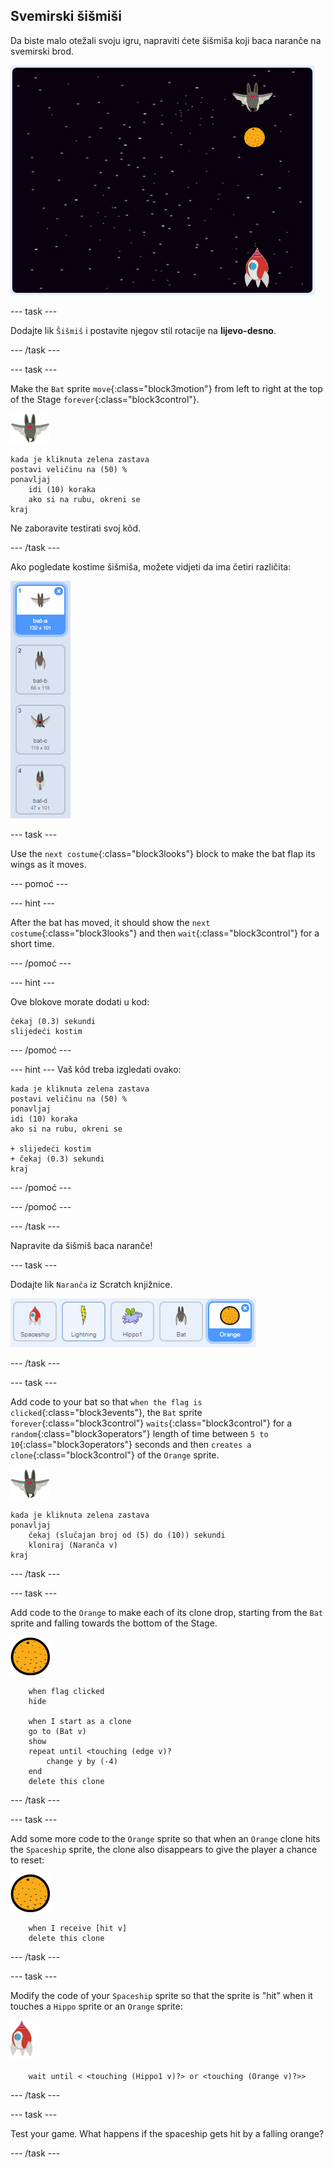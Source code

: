 ## Svemirski šišmiši

Da biste malo otežali svoju igru, napraviti ćete šišmiša koji baca naranče na svemirski brod.

![a bat throwing an orange at the spaceship](images/bat-oranges.png)

\--- task \---

Dodajte lik `Šišmiš` i postavite njegov stil rotacije na **lijevo-desno**.

\--- /task \---

\--- task \---

Make the `Bat` sprite `move`{:class="block3motion"} from left to right at the top of the Stage `forever`{:class="block3control"}.

![bat sprite](images/bat-sprite.png)

```blocks3
kada je kliknuta zelena zastava
postavi veličinu na (50) %
ponavljaj
    idi (10) koraka
    ako si na rubu, okreni se
kraj
```

Ne zaboravite testirati svoj kôd.

\--- /task \---

Ako pogledate kostime šišmiša, možete vidjeti da ima četiri različita:

![screenshot](images/invaders-bat-costume.png)

\--- task \---

Use the `next costume`{:class="block3looks"} block to make the bat flap its wings as it moves.

\--- pomoć \---

\--- hint \---

After the bat has moved, it should show the `next costume`{:class="block3looks"} and then `wait`{:class="block3control"} for a short time.

\--- /pomoć \---

\--- hint \---

Ove blokove morate dodati u kod:

```blocks3
čekaj (0.3) sekundi
slijedeći kostim
```

\--- /pomoć \---

\--- hint \--- Vaš kôd treba izgledati ovako:

```blocks3
kada je kliknuta zelena zastava
postavi veličinu na (50) %
ponavljaj
idi (10) koraka
ako si na rubu, okreni se

+ slijedeći kostim
+ čekaj (0.3) sekundi
kraj
```

\--- /pomoć \---

\--- /pomoć \---

\--- /task \---

Napravite da šišmiš baca naranče!

\--- task \---

Dodajte lik `Naranča` iz Scratch knjižnice.

![screenshot](images/invaders-orange.png)

\--- /task \---

\--- task \---

Add code to your bat so that `when the flag is clicked`{:class="block3events"}, the `Bat` sprite `forever`{:class="block3control"} `waits`{:class="block3control"} for a `random`{:class="block3operators"} length of time between `5 to 10`{:class="block3operators"} seconds and then `creates a clone`{:class="block3control"} of the `Orange` sprite.

![bat sprite](images/bat-sprite.png)

```blocks3
kada je kliknuta zelena zastava
ponavljaj
    čekaj (slučajan broj od (5) do (10)) sekundi
    kloniraj (Naranča v)
kraj
```

\--- /task \---

\--- task \---

Add code to the `Orange` to make each of its clone drop, starting from the `Bat` sprite and falling towards the bottom of the Stage.

![orange sprite](images/orange-sprite.png)

```blocks3
    when flag clicked
    hide

    when I start as a clone
    go to (Bat v)
    show
    repeat until <touching (edge v)?
        change y by (-4)
    end
    delete this clone
```

\--- /task \---

\--- task \---

Add some more code to the `Orange` sprite so that when an `Orange` clone hits the `Spaceship` sprite, the clone also disappears to give the player a chance to reset:

![orange sprite](images/orange-sprite.png)

```blocks3
    when I receive [hit v]
    delete this clone
```

\--- /task \---

\--- task \---

Modify the code of your `Spaceship` sprite so that the sprite is "hit" when it touches a `Hippo` sprite or an `Orange` sprite:

![lik rakete](images/rocket-sprite.png)

```blocks3
    wait until < <touching (Hippo1 v)?> or <touching (Orange v)?>>
```

\--- /task \---

\--- task \---

Test your game. What happens if the spaceship gets hit by a falling orange?

\--- /task \---